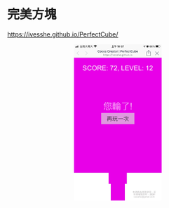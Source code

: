# 完美方塊
https://ivesshe.github.io/PerfectCube/
<center class="half">
    <img src="https://github.com/IvesShe/CocosCreatorDemo/blob/master/image/S__38633479.jpg?raw=true" width="200"/>
</center>
